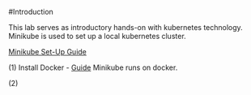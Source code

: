 #Introduction 

This lab serves as introductory hands-on with kubernetes technology. 
Minikube is used to set up a local kubernetes cluster.  

[Minikube Set-Up Guide](https://minikube.sigs.k8s.io/docs/start/)

(1) Install Docker - [Guide](https://minikube.sigs.k8s.io/docs/drivers/)
    Minikube runs on docker. 

(2) 
